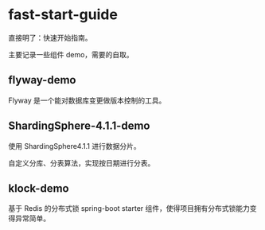 # fast-start-guide

直接明了：快速开始指南。  

主要记录一些组件 demo，需要的自取。  

## flyway-demo

Flyway 是一个能对数据库变更做版本控制的工具。  

## ShardingSphere-4.1.1-demo

使用 ShardingSphere4.1.1 进行数据分片。  

自定义分库、分表算法，实现按日期进行分表。  

## klock-demo

基于 Redis 的分布式锁 spring-boot starter 组件，使得项目拥有分布式锁能力变得异常简单。  

